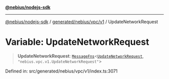 [**@nebius/nodejs-sdk**](../../../../../README.md)

---

[@nebius/nodejs-sdk](../../../../../README.md) / [generated/nebius/vpc/v1](../README.md) / UpdateNetworkRequest

# Variable: UpdateNetworkRequest

> **UpdateNetworkRequest**: [`MessageFns`](../../../../../runtime/protos/core/interfaces/MessageFns.md)\<[`UpdateNetworkRequest`](../interfaces/UpdateNetworkRequest.md), `"nebius.vpc.v1.UpdateNetworkRequest"`\>

Defined in: src/generated/nebius/vpc/v1/index.ts:3071
